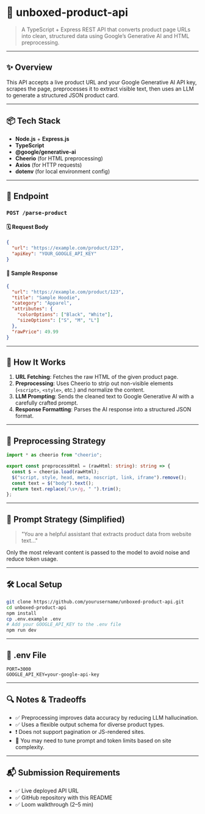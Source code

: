 # 🧐 unboxed-product-api

> A TypeScript + Express REST API that converts product page URLs into clean, structured data using Google’s Generative AI and HTML preprocessing.

---

## ✨ Overview

This API accepts a live product URL and your Google Generative AI API key, scrapes the page, preprocesses it to extract visible text, then uses an LLM to generate a structured JSON product card.

---

## 📦 Tech Stack

- **Node.js** + **Express.js**
- **TypeScript**
- **@google/generative-ai**
- **Cheerio** (for HTML preprocessing)
- **Axios** (for HTTP requests)
- **dotenv** (for local environment config)

---

## 🚀 Endpoint

### `POST /parse-product`

#### 🗓 Request Body

```json
{
  "url": "https://example.com/product/123",
  "apiKey": "YOUR_GOOGLE_API_KEY"
}
```

#### 📄 Sample Response

```json
{
  "url": "https://example.com/product/123",
  "title": "Sample Hoodie",
  "category": "Apparel",
  "attributes": {
    "colorOptions": ["Black", "White"],
    "sizeOptions": ["S", "M", "L"]
  },
  "rawPrice": 49.99
}
```

---

## 🧪 How It Works

1. **URL Fetching**: Fetches the raw HTML of the given product page.
2. **Preprocessing**: Uses Cheerio to strip out non-visible elements (`<script>`, `<style>`, etc.) and normalize the content.
3. **LLM Prompting**: Sends the cleaned text to Google Generative AI with a carefully crafted prompt.
4. **Response Formatting**: Parses the AI response into a structured JSON format.

---

## 🧼 Preprocessing Strategy

```ts
import * as cheerio from "cheerio";

export const preprocessHtml = (rawHtml: string): string => {
  const $ = cheerio.load(rawHtml);
  $("script, style, head, meta, noscript, link, iframe").remove();
  const text = $("body").text();
  return text.replace(/\s+/g, " ").trim();
};
```

---

## 🤠 Prompt Strategy (Simplified)

> "You are a helpful assistant that extracts product data from website text..."

Only the most relevant content is passed to the model to avoid noise and reduce token usage.

---

## 🛠 Local Setup

```bash
git clone https://github.com/yourusername/unboxed-product-api.git
cd unboxed-product-api
npm install
cp .env.example .env
# Add your GOOGLE_API_KEY to the .env file
npm run dev
```

---

## 📄 .env File

```env
PORT=3000
GOOGLE_API_KEY=your-google-api-key
```

---

## 🔍 Notes & Tradeoffs

- ✅ Preprocessing improves data accuracy by reducing LLM hallucination.
- ✅ Uses a flexible output schema for diverse product types.
- ❗ Does not support pagination or JS-rendered sites.
- 🧠 You may need to tune prompt and token limits based on site complexity.

---

## 📬 Submission Requirements

- ✅ Live deployed API URL
- ✅ GitHub repository with this README
- ✅ Loom walkthrough (2–5 min)
